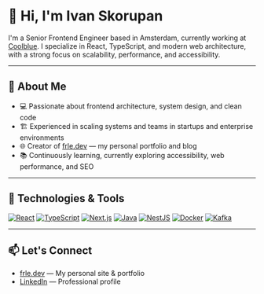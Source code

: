 # 👋 Hi, I'm Ivan Skorupan

I'm a Senior Frontend Engineer based in Amsterdam, currently working at [Coolblue](https://www.coolblue.nl). I specialize in React, TypeScript, and modern web architecture, with a strong focus on scalability, performance, and accessibility.

---

## 🚀 About Me

- 💻 Passionate about frontend architecture, system design, and clean code  
- 🏗️ Experienced in scaling systems and teams in startups and enterprise environments  
- 🌐 Creator of [frle.dev](https://frle.dev) — my personal portfolio and blog  
- 📚 Continuously learning, currently exploring accessibility, web performance, and SEO  

---

## 🔧 Technologies & Tools

[![React](https://img.shields.io/badge/React-20232A?style=for-the-badge&logo=react&logoColor=61DAFB)](https://react.dev/)
[![TypeScript](https://img.shields.io/badge/TypeScript-3178C6?style=for-the-badge&logo=typescript&logoColor=white)](https://www.typescriptlang.org/)
[![Next.js](https://img.shields.io/badge/Next.js-000000?style=for-the-badge&logo=next.js&logoColor=white)](https://nextjs.org/)
[![Java](https://img.shields.io/badge/Java-ED8B00?style=for-the-badge&logo=openjdk&logoColor=white)](https://www.oracle.com/java/)
[![NestJS](https://img.shields.io/badge/NestJS-E0234E?style=for-the-badge&logo=nestjs&logoColor=white)](https://nestjs.com/)
[![Docker](https://img.shields.io/badge/Docker-2496ED?style=for-the-badge&logo=docker&logoColor=white)](https://www.docker.com/)
[![Kafka](https://img.shields.io/badge/Kafka-231F20?style=for-the-badge&logo=apachekafka&logoColor=white)](https://kafka.apache.org/)

---

## 📫 Let's Connect

- [frle.dev](https://frle.dev) — My personal site & portfolio  
- [LinkedIn](https://linkedin.com/in/ivanskorupan) — Professional profile
